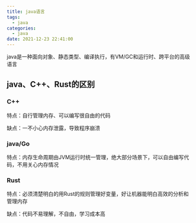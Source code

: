 ```yaml
---
title: java语言
tags:
  - java
categories:
  - java
date: 2021-12-23 22:41:00
---
```


java是一种面向对象、静态类型、编译执行，有VM/GC和运行时、跨平台的高级语言

## java、C++、Rust的区别
### C++

特点：自行管理内存、可以编写很自由的代码

缺点：一不小心内存泄露，导致程序崩溃

### java/Go

特点：内存生命周期由JVM运行时统一管理，绝大部分场景下，可以自由编写代码，不用关心内存情况

### Rust

特点：必须清楚明白的用Rust的规则管理好变量，好让机器能明白高效的分析和管理内存

缺点：代码不易理解，不自由，学习成本高

